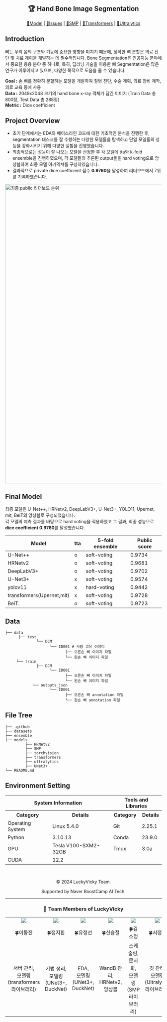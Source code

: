 <div align='center'>
  <h2>🏆 Hand Bone Image Segmentation</h2>
</div>


<div align="center">

[👀Model](#final-model) |
[🤔Issues](https://github.com/boostcampaitech7/level2-cv-semanticsegmentation-cv-02-lv3/issues) | 
[🚀SMP](https://github.com/qubvel-org/segmentation_models.pytorch) |
[🤗Transformers](https://huggingface.co/docs/transformers/en/index) |
[💎Ultralytics](https://github.com/ultralytics/ultralytics)
</div>

## Introduction
뼈는 우리 몸의 구조와 기능에 중요한 영향을 미치기 때문에, 정확한 뼈 분할은 의료 진단 및 치료 계획을 개발하는 데 필수적입니다. Bone Segmentation은 인공지능 분야에서 중요한 응용 분야 중 하나로, 특히, 딥러닝 기술을 이용한 뼈 Segmentation은 많은 연구가 이루어지고 있으며, 다양한 목적으로 도움을 줄 수 있습니다.

**Goal :** 손 뼈를 정확히 분할하는 모델을 개발하여 질병 진단, 수술 계획, 의료 장비 제작, 의료 교육 등에 사용<br>
**Data :** 2048x2048 크기의 hand bone x-ray 객체가 담긴 이미지 (Train Data 총 800장, Test Data 총 288장)<br>
**Metric :** Dice coefficient

## Project Overview
- 초기 단계에서는 EDA와 베이스라인 코드에 대한 기초적인 분석을 진행한 후, segmentation 태스크를 잘 수행하는 다양한 모델들을 탐색하고 단일 모델들의 성능을 강화시키기 위해 다양한 실험을 진행했습니다.
- 최종적으로는 성능이 잘 나오는 모델을 선정한 후 각 모델에 tta와 k-fold ensemble을 진행하였으며, 각 모델들의 추론된 output들을 hard voting으로 앙상블하여 최종 모델 아키덱쳐를 구성하였습니다.
- 결과적으로 private dice coefficient 점수 **0.9760**을 달성하여 리더보드에서 7위를 기록하였습니다.

<img width="962" alt="최종 public 리더보드 순위" src="https://github.com/user-attachments/assets/11fca078-8725-42e1-9bf3-ddc6147bc68b">

## Final Model
최종 모델은 U-Net++, HRNetv2, DeepLabV3+, U-Net3+, YOLO11, Upernet, mit, BeiT의 앙상블로 구성되었습니다. <br> 각 모델의 예측 결과를 바탕으로 hard voting을 적용하였고 그 결과, 최종 성능으로 **dice coefficient 0.9760**를 달성했습니다.<br>


Model | tta | 5-fold ensemble | Public score
-- | -- | -- | --
U-Net++ | o | soft-voting | 0.9734
HRNetv2 | o | soft-voting | 0.9681
DeepLabV3+ | o | soft-voting | 0.9702
U-Net3+ | x | soft-voting | 0.9574
yolov11 | x | hard-voting | 0.9442
transformers(Upernet,mit) | x | soft-voting | 0.9728
BeiT. | o | soft-voting | 0.9723

## Data
```
├── data
      ├── test
              └── DCM
                    └── ID001 # 사람 고유 아이디
                           ├── 오른손 뼈 이미지 파일
                           └── 왼손 뼈 이미지 파일
     └── train
              ├── DCM
                    └── ID001
                           ├── 오른손 뼈 이미지 파일
                           └── 왼손 뼈 이미지 파일      
            └── outputs_json
                    └── ID001
                           ├── 오른손 뼈 annotation 파일
                           └── 왼손 뼈 annotation 파일   
``` 

## File Tree
```
├── .github
├── datasets
├── ensemble
├── models
         ├── HRNetv2
         ├── SMP
         ├── torchvision
         ├── transformers
         ├── ultralytics
         ├── UNet3+
└── README.md
```

## Environment Setting
<table>
  <tr>
    <th colspan="2">System Information</th> <!-- 행 병합 -->
    <th colspan="2">Tools and Libraries</th> <!-- 열 병합 -->
  </tr>
  <tr>
    <th>Category</th>
    <th>Details</th>
    <th>Category</th>
    <th>Details</th>
  </tr>
  <tr>
    <td>Operating System</td>
    <td>Linux 5.4.0</td>
    <td>Git</td>
    <td>2.25.1</td>
  </tr>
  <tr>
    <td>Python</td>
    <td>3.10.13</td>
    <td>Conda</td>
    <td>23.9.0</td>
  </tr>
  <tr>
    <td>GPU</td>
    <td>Tesla V100-SXM2-32GB</td>
    <td>Tmux</td>
    <td>3.0a</td>
  </tr>
  <tr>
    <td>CUDA</td>
    <td>12.2</td>
    <td></td>
    <td></td>
  </tr>
</table>
<br>

<p align='center'>© 2024 LuckyVicky Team.</p>
<p align='center'>Supported by Naver BoostCamp AI Tech.</p>

---

<div align='center'>
  <h3>👥 Team Members of LuckyVicky</h3>
  <table width="80%">
    <tr>
      <td align="center" valign="top" width="15%"><a href="https://github.com/jinlee24"><img src="https://avatars.githubusercontent.com/u/137850412?v=4"></a></td>
      <td align="center" valign="top" width="15%"><a href="https://github.com/stop0729"><img src="https://avatars.githubusercontent.com/u/78136790?v=4"></a></td>
      <td align="center" valign="top" width="15%"><a href="https://github.com/yjs616"><img src="https://avatars.githubusercontent.com/u/107312651?v=4"></a></td>
      <td align="center" valign="top" width="15%"><a href="https://github.com/sng-tory"><img src="https://avatars.githubusercontent.com/u/176906855?v=4"></a></td>
      <td align="center" valign="top" width="15%"><a href="https://github.com/Soojeoong"><img src="https://avatars.githubusercontent.com/u/100748928?v=4"></a></td>
      <td align="center" valign="top" width="15%"><a href="https://github.com/cyndii20"><img src="https://avatars.githubusercontent.com/u/90389093?v=4"></a></td>
    </tr>
    <tr>
      <td align="center">🍀이동진</td>
      <td align="center">🍀정지환</td>
      <td align="center">🍀유정선</td>
      <td align="center">🍀신승철</td>
      <td align="center">🍀김소정</td>
      <td align="center">🍀서정연</td>
    </tr>
    <tr>
      <td align="center">서버 관리, <br> 모델링(transformers 라이브러리)</td>
      <td align="center">기법 정리, <br> 모델링(UNet3+, DuckNet) </td>
      <td align="center">EDA, <br> 모델링(UNet3+, DuckNet) </td>
      <td align="center">WandB 관리, <br> HRNetv2, <br> 앙상블 </td>
      <td align="center">스케줄링, <br>문서화, <br>모델링(SMP 라이브러리) </td>
      <td align="center">깃 관리, <br>모델링(Ultralytics 라이브러리) </td>
    </tr>
  </table>
</div>
